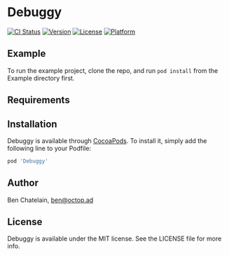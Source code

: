 # Debuggy

[![CI Status](https://travis-ci.com/phatblat/Debuggy.svg?branch=master)](https://travis-ci.com/phatblat/Debuggy)
[![Version](https://img.shields.io/cocoapods/v/Debuggy.svg?style=flat)](https://cocoapods.org/pods/Debuggy)
[![License](https://img.shields.io/cocoapods/l/Debuggy.svg?style=flat)](https://cocoapods.org/pods/Debuggy)
[![Platform](https://img.shields.io/cocoapods/p/Debuggy.svg?style=flat)](https://cocoapods.org/pods/Debuggy)

## Example

To run the example project, clone the repo, and run `pod install` from the Example directory first.

## Requirements

## Installation

Debuggy is available through [CocoaPods](https://cocoapods.org). To install
it, simply add the following line to your Podfile:

```ruby
pod 'Debuggy'
```

## Author

Ben Chatelain, ben@octop.ad

## License

Debuggy is available under the MIT license. See the LICENSE file for more info.

